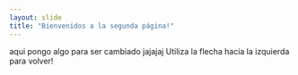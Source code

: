 ```yaml
---
layout: slide
title: "Bienvenidos a la segunda página!"
---
```

aqui pongo algo para ser cambiado jajajaj
Utiliza la flecha hacia la izquierda para volver!
